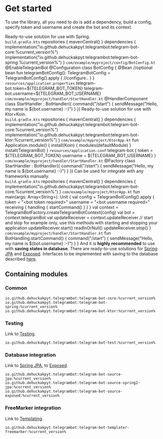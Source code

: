 # Get started

To use the library, all you need to do is add a dependency, build a config, specify token and username and create the bot and its context.

<tabs id="bot-creating" group="telegram-bot-code">
    <tab title="Spring" group-key="spring">
        Ready-to-use solution for use with Spring.
        <br/>
        <code>build.gradle.kts</code>
        <code-block lang="kotlin">
            repositories {
                mavenCentral()
            }
            dependencies {
                implementation("io.github.dehuckakpyt.telegrambot:telegram-bot-core:%current_version%")
                implementation("io.github.dehuckakpyt.telegrambot:telegram-bot-spring:%current_version%")
            }
        </code-block>
        <code>com/example/myproject/config/BotConfig.kt</code>
        <code-block lang="kotlin">
            @EnableTelegramBot
            @Configuration
            class BotConfig {
                @Bean //optional bean
                fun telegramBotConfig(): TelegramBotConfig = TelegramBotConfig().apply {
                    //configure..
                }
            }
        </code-block>
        <code>resources/application.properties</code>
        <code-block>
            telegram-bot.token=${TELEGRAM_BOT_TOKEN}
            telegram-bot.username=${TELEGRAM_BOT_USERNAME}
        </code-block>
        <code>com/example/myproject/handler/StartHandler.kt</code>
        <code-block lang="kotlin">
            @HandlerComponent
            class StartHandler : BotHandler({
                command("/start") {
                    sendMessage("Hello, my name is ${bot.username} :-)")
                }
            })
        </code-block>
    </tab>
    <tab title="Ktor + Koin" group-key="ktor">
        Ready-to-use solution for use with Ktor+Koin.
        <br/>
        <code>build.gradle.kts</code>
        <code-block lang="kotlin">
            repositories {
                mavenCentral()
            }
            dependencies {
                implementation("io.github.dehuckakpyt.telegrambot:telegram-bot-core:%current_version%")
                implementation("io.github.dehuckakpyt.telegrambot:telegram-bot-ktor:%current_version%")
            }
        </code-block>
        <code>com/example/myproject/KtorApp.kt</code>
        <code-block lang="kotlin">
            fun Application.module() {
                install(Koin) {
                    modules(defaultModule)
                }
                install(TelegramBot)
            }
        </code-block>
        <code>resources/application.conf</code>
        <code-block>
            telegram-bot {
                token = ${TELEGRAM_BOT_TOKEN}
                username = ${TELEGRAM_BOT_USERNAME}
            }
        </code-block>
        <code>com/example/myproject/handler/StartHandler.kt</code>
        <code-block lang="kotlin">
            @Factory
            class StartHandler : BotHandler({
                command("/start") {
                    sendMessage("Hello, my name is ${bot.username} :-)")
                }
            })
        </code-block>
    </tab>
    <tab title="Core" group-key="core">
        Can be used for integrate with any frameworks manually.
        <br/>
        <code>build.gradle.kts</code>
        <code-block lang="kotlin">
            repositories {
                mavenCentral()
            }
            dependencies {
                implementation("io.github.dehuckakpyt.telegrambot:telegram-bot-core:%current_version%")
            }
        </code-block>
        <code>com/example/myproject/KtorApp.kt</code>
        <code-block lang="kotlin">
            fun main(args: Array&lt;String&gt;): Unit {
                val config = TelegramBotConfig().apply {
                    token = "&lt;bot token required&gt;"
                    username = "&lt;bot username required&gt;"
                    receiving {
                        handling {
                            startCommand()
                        }
                    }
                }
                val context = TelegramBotFactory.createTelegramBotContext(config)
                val bot = context.telegramBot
                val updateReceiver = context.updateReceiver
                // start and stop for example only, use this methods with starting and stopping your application
                updateReceiver.start()
                readlnOrNull()
                updateReceiver.stop()
            }
        </code-block>
        <code>com/example/myproject/handler/StartHandler.kt</code>
        <code-block lang="kotlin">
            fun BotHandling.startCommand() {
                command("/start") {
                    sendMessage("Hello, my name is ${bot.username} :-)")
                }
            }
        </code-block>
    </tab>
</tabs>

<note>
    And it is <b>highly recommended</b> to use with <b>saving states in database</b>.
    There are ready-to-use solutions for <a href="spring-jpa.md">Spring JPA</a> and <a href="exposed.md">Exposed</a>.
    Interfaces to be implemented with saving to the database described <a href="sources.md">here</a>.
</note>


## Containing modules

### Common
```text
io.github.dehuckakpyt.telegrambot:telegram-bot-core:%current_version%
io.github.dehuckakpyt.telegrambot:telegram-bot-spring:%current_version%
io.github.dehuckakpyt.telegrambot:telegram-bot-ktor:%current_version%
```

### Testing
Link to <a href="testing.md">Testing</a>.
```text
io.github.dehuckakpyt.telegrambot:telegram-bot-test:%current_version%
```

### Database integration
Link to <a href="spring-jpa.md">Spring JPA</a>, to <a href="exposed.md">Exposed</a>.
```text
io.github.dehuckakpyt.telegrambot:telegram-bot-source-jpa:%current_version%
io.github.dehuckakpyt.telegrambot:telegram-bot-source-spring2-jpa:%current_version%
io.github.dehuckakpyt.telegrambot:telegram-bot-source-exposed:%current_version%
```

### FreeMarker integration
Link to <a href="templates.md">Templating</a>.
```text
io.github.dehuckakpyt.telegrambot:telegram-bot-templater-freemarker:%current_version%
```